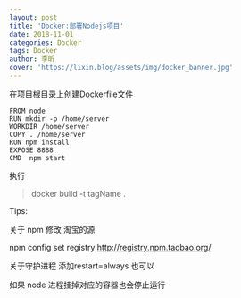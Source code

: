 ```yaml
---
layout: post
title: 'Docker:部署Nodejs项目'
date: 2018-11-01
categories: Docker
tags: Docker
author: 李昕
cover: 'https://lixin.blog/assets/img/docker_banner.jpg'
---
```


在项目根目录上创建Dockerfile文件

```
FROM node
RUN mkdir -p /home/server
WORKDIR /home/server
COPY . /home/server
RUN npm install
EXPOSE 8888
CMD  npm start
```

执行

>docker build -t tagName .


Tips:

关于 npm 修改 淘宝的源

npm config set registry http://registry.npm.taobao.org/
 
关于守护进程  添加restart=always 也可以 

如果 node 进程挂掉对应的容器也会停止运行

